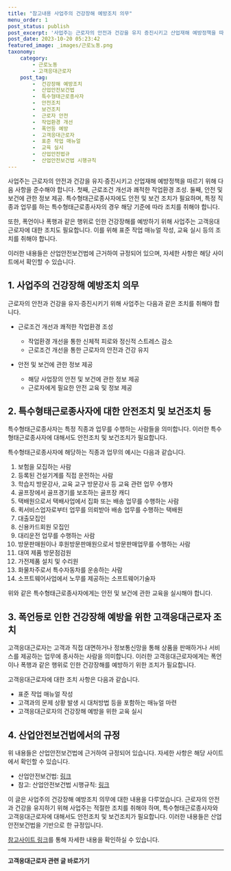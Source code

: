 ```yaml
---
title: "참고내용 사업주의 건강장해 예방조치 의무"
menu_order: 1
post_status: publish
post_excerpt: '사업주는 근로자의 안전과 건강을 유지 증진시키고 산업재해 예방정책을 따르기 위해 다음 사항을 준수해야 합니다. 첫째, 근로조건 개선과 쾌적한 작업환경 조성. 둘째, 안전 및 보건에 관한 정보 제공. 특수형태근로종사자에도 안전 및 보건 조치가 필요하며, 특정 직종과 업무를 하는 특수형태근로종사자의 경우 해당 기준에 따라 조치를 취해야 합니다.'
post_date: 2023-10-20 05:23:42
featured_image: _images/근로노동.png
taxonomy:
    category:
        - 근로노동
        - 고객응대근로자
    post_tag:
        -  건강장해 예방조치
        -  산업안전보건법
        -  특수형태근로종사자
        -  안전조치
        -  보건조치
        -  근로자 안전
        -  작업환경 개선
        -  폭언등 예방
        -  고객응대근로자
        -  표준 작업 매뉴얼
        -  교육 실시
        -  산업안전법규
        -  산업안전보건법 시행규칙
---
```



사업주는 근로자의 안전과 건강을 유지·증진시키고 산업재해 예방정책을 따르기 위해 다음 사항을 준수해야 합니다. 첫째, 근로조건 개선과 쾌적한 작업환경 조성. 둘째, 안전 및 보건에 관한 정보 제공. 특수형태근로종사자에도 안전 및 보건 조치가 필요하며, 특정 직종과 업무를 하는 특수형태근로종사자의 경우 해당 기준에 따라 조치를 취해야 합니다.

또한, 폭언이나 폭행과 같은 행위로 인한 건강장해를 예방하기 위해 사업주는 고객응대근로자에 대한 조치도 필요합니다. 이를 위해 표준 작업 매뉴얼 작성, 교육 실시 등의 조치를 취해야 합니다.

이러한 내용들은 산업안전보건법에 근거하여 규정되어 있으며, 자세한 사항은 해당 사이트에서 확인할 수 있습니다.

## 1. 사업주의 건강장해 예방조치 의무
근로자의 안전과 건강을 유지·증진시키기 위해 사업주는 다음과 같은 조치를 취해야 합니다.

- 근로조건 개선과 쾌적한 작업환경 조성
  - 작업환경 개선을 통한 신체적 피로와 정신적 스트레스 감소
  - 근로조건 개선을 통한 근로자의 안전과 건강 유지

- 안전 및 보건에 관한 정보 제공
  - 해당 사업장의 안전 및 보건에 관한 정보 제공
  - 근로자에게 필요한 안전 교육 및 정보 제공

## 2. 특수형태근로종사자에 대한 안전조치 및 보건조치 등
특수형태근로종사자는 특정 직종과 업무를 수행하는 사람들을 의미합니다. 이러한 특수형태근로종사자에 대해서도 안전조치 및 보건조치가 필요합니다.

특수형태근로종사자에 해당하는 직종과 업무의 예시는 다음과 같습니다.

1. 보험을 모집하는 사람
2. 등록된 건설기계를 직접 운전하는 사람
3. 학습지 방문강사, 교육 교구 방문강사 등 교육 관련 업무 수행자
4. 골프장에서 골프경기를 보조하는 골프장 캐디
5. 택배원으로서 택배사업에서 집화 또는 배송 업무를 수행하는 사람
6. 퀵서비스업자로부터 업무를 의뢰받아 배송 업무를 수행하는 택배원
7. 대출모집인
8. 신용카드회원 모집인
9. 대리운전 업무를 수행하는 사람
10. 방문판매원이나 후원방문판매원으로서 방문판매업무를 수행하는 사람
11. 대여 제품 방문점검원
12. 가전제품 설치 및 수리원
13. 화물차주로서 특수자동차를 운송하는 사람
14. 소프트웨어사업에서 노무를 제공하는 소프트웨어기술자

위와 같은 특수형태근로종사자에게는 안전 및 보건에 관한 교육을 실시해야 합니다.

## 3. 폭언등로 인한 건강장해 예방을 위한 고객응대근로자 조치
고객응대근로자는 고객과 직접 대면하거나 정보통신망을 통해 상품을 판매하거나 서비스를 제공하는 업무에 종사하는 사람을 의미합니다. 이러한 고객응대근로자에게는 폭언이나 폭행과 같은 행위로 인한 건강장해를 예방하기 위한 조치가 필요합니다.

고객응대근로자에 대한 조치 사항은 다음과 같습니다.

- 표준 작업 매뉴얼 작성
- 고객과의 문제 상황 발생 시 대처방법 등을 포함하는 매뉴얼 마련
- 고객응대근로자의 건강장해 예방을 위한 교육 실시

## 4. 산업안전보건법에서의 규정
위 내용들은 산업안전보건법에 근거하여 규정되어 있습니다. 자세한 사항은 해당 사이트에서 확인할 수 있습니다.

- 산업안전보건법: [링크](www.gov.kr)
- 참고: 산업안전보건법 시행규칙: [링크](www.gov.kr)

이 글은 사업주의 건강장해 예방조치 의무에 대한 내용을 다루었습니다. 근로자의 안전과 건강을 유지하기 위해 사업주는 적절한 조치를 취해야 하며, 특수형태근로종사자와 고객응대근로자에 대해서도 안전조치 및 보건조치가 필요합니다. 이러한 내용들은 산업안전보건법을 기반으로 한 규정입니다.

[참고사이트 링크](www.gov.kr)를 통해 자세한 내용을 확인하실 수 있습니다.
<!-- wp:separator -->
<hr class="wp-block-separator has-alpha-channel-opacity"/>
<!-- /wp:separator -->

<!-- wp:group {"backgroundColor":"base","layout":{"type":"constrained"}} -->
<div class="wp-block-group has-base-background-color has-background"><!-- wp:paragraph {"align":"center","fontSize":"medium"} -->
<p class="has-text-align-center has-large-font-size"><strong>고객응대근로자 관련 글 바로가기</strong></p>
<!-- /wp:paragraph -->


<!-- wp:latest-posts
{"categories":[{"id":9570,"count":19,"description":"","link":"https://uknowlaw.com/category/%ea%b3%a0%ea%b0%9d%ec%9d%91%eb%8c%80%ea%b7%bc%eb%a1%9c%ec%9e%90/","name":"고객응대근로자","slug":"고객응대근로자","taxonomy":"category","parent":0,"meta":[],"_links":{"self":[{"href":"https://uknowlaw.com/wp-json/wp/v2/categories/9570"}],"collection":[{"href":"https://uknowlaw.com/wp-json/wp/v2/categories"}],"about":[{"href":"https://uknowlaw.com/wp-json/wp/v2/taxonomies/category"}],"wp:post_type":[{"href":"https://uknowlaw.com/wp-json/wp/v2/posts?categories=9570"}],"curies":[{"name":"wp","href":"https://api.w.org/{rel}","templated":true}]}}],"postsToShow":100,"excerptLength":28,"postLayout":"grid","columns":2,"featuredImageAlign":"left","featuredImageSizeSlug":"large","fontSize":18px} /--></div>
<!-- /wp:group -->